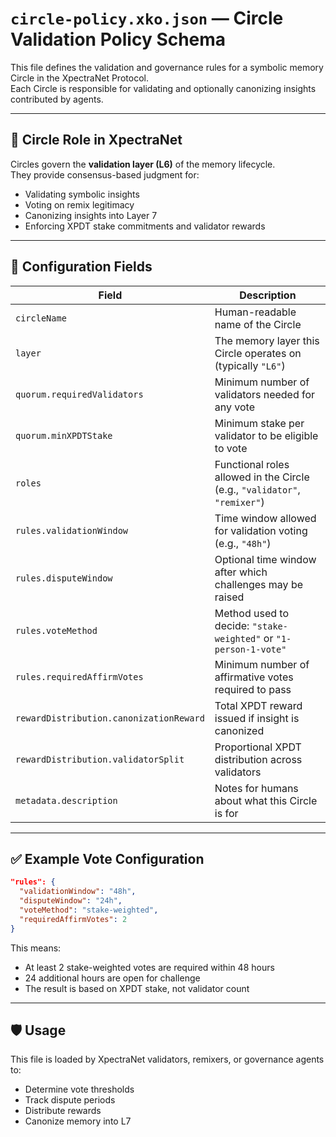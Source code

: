 # `circle-policy.xko.json` — Circle Validation Policy Schema

This file defines the validation and governance rules for a symbolic memory Circle in the XpectraNet Protocol.  
Each Circle is responsible for validating and optionally canonizing insights contributed by agents.

---

## 🧠 Circle Role in XpectraNet

Circles govern the **validation layer (L6)** of the memory lifecycle.  
They provide consensus-based judgment for:

- Validating symbolic insights
- Voting on remix legitimacy
- Canonizing insights into Layer 7
- Enforcing XPDT stake commitments and validator rewards

---

## 🔹 Configuration Fields

| Field | Description |
|-------|-------------|
| `circleName` | Human-readable name of the Circle |
| `layer` | The memory layer this Circle operates on (typically `"L6"`) |
| `quorum.requiredValidators` | Minimum number of validators needed for any vote |
| `quorum.minXPDTStake` | Minimum stake per validator to be eligible to vote |
| `roles` | Functional roles allowed in the Circle (e.g., `"validator"`, `"remixer"`) |
| `rules.validationWindow` | Time window allowed for validation voting (e.g., `"48h"`) |
| `rules.disputeWindow` | Optional time window after which challenges may be raised |
| `rules.voteMethod` | Method used to decide: `"stake-weighted"` or `"1-person-1-vote"` |
| `rules.requiredAffirmVotes` | Minimum number of affirmative votes required to pass |
| `rewardDistribution.canonizationReward` | Total XPDT reward issued if insight is canonized |
| `rewardDistribution.validatorSplit` | Proportional XPDT distribution across validators |
| `metadata.description` | Notes for humans about what this Circle is for |

---

## ✅ Example Vote Configuration

```json
"rules": {
  "validationWindow": "48h",
  "disputeWindow": "24h",
  "voteMethod": "stake-weighted",
  "requiredAffirmVotes": 2
}
```

This means:
- At least 2 stake-weighted votes are required within 48 hours  
- 24 additional hours are open for challenge  
- The result is based on XPDT stake, not validator count

---

## 🛡 Usage

This file is loaded by XpectraNet validators, remixers, or governance agents to:
- Determine vote thresholds
- Track dispute periods
- Distribute rewards
- Canonize memory into L7

